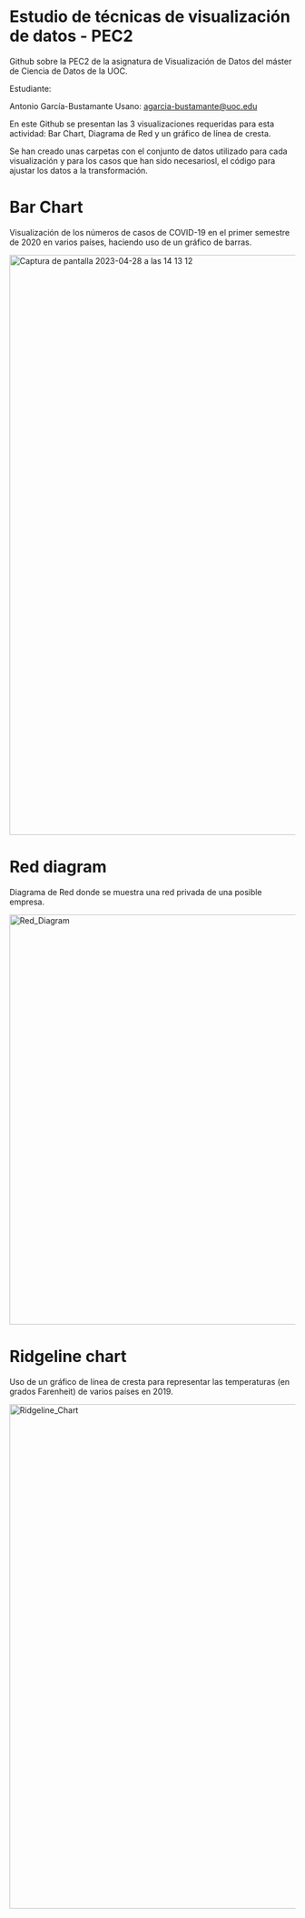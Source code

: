 # Estudio de técnicas de visualización de datos - PEC2

Github sobre la PEC2 de la asignatura de Visualización de Datos del máster de Ciencia de Datos de la UOC.

Estudiante:

Antonio García-Bustamante Usano: agarcia-bustamante@uoc.edu

En este Github se presentan las 3 visualizaciones requeridas para esta actividad: Bar Chart, Diagrama de Red y un gráfico de línea de cresta.

Se han creado unas carpetas con el conjunto de datos utilizado para cada visualización y para los casos que han sido necesariosl, el código para ajustar los datos a la transformación.


# Bar Chart

Visualización de los números de casos de COVID-19 en el primer semestre de 2020 en varios países, haciendo uso de un gráfico de barras.

<img width="1020" alt="Captura de pantalla 2023-04-28 a las 14 13 12" src="https://user-images.githubusercontent.com/117852659/235144716-4b39fd70-ca5e-47b0-a8b8-9a49d927870a.png">

# Red diagram

Diagrama de Red donde se muestra una red privada de una posible empresa.

<img width="721" alt="Red_Diagram" src="https://user-images.githubusercontent.com/117852659/232808902-10d9c7bf-7e92-42ae-898b-3e93a2e8a83d.png">

# Ridgeline chart

Uso de un gráfico de línea de cresta para representar las temperaturas (en grados Farenheit) de varios países en 2019.

<img width="887" alt="Ridgeline_Chart" src="https://user-images.githubusercontent.com/117852659/235731664-c217abc2-3692-4437-883b-129897033174.png">


